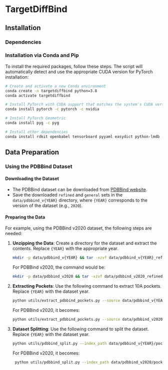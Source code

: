 # TargetDiffBind

## Installation

### Dependencies

### Installation via Conda and Pip

To install the required packages, follow these steps. The script will automatically detect and use the appropriate CUDA version for PyTorch installation:

```bash
# Create and activate a new Conda environment
conda create -n targetdiffbind python=3.8
conda activate targetdiffbind

# Install PyTorch with CUDA support that matches the system's CUDA version
conda install pytorch -c pytorch -c nvidia

# Install PyTorch Geometric
conda install pyg -c pyg

# Install other dependencies
conda install rdkit openbabel tensorboard pyyaml easydict python-lmdb -c conda-forge
```

## Data Preparation

### Using the PDBBind Dataset

#### Downloading the Dataset
- The PDBBind dataset can be downloaded from [PDBBind website](http://www.pdbbind.org.cn).
- Save the downloaded `refined` and `general` sets in the `data/pdbbind_v{YEAR}` directory, where `{YEAR}` corresponds to the version of the dataset (e.g., `2020`).

#### Preparing the Data
For example, using the PDBBind v2020 dataset, the following steps are needed:

1. **Unzipping the Data**: 
   Create a directory for the dataset and extract the contents. Replace `{YEAR}` with the appropriate year.
   ```bash
   mkdir -p data/pdbbind_v{YEAR} && tar -xzvf data/pdbbind_v{YEAR}_refined.tar.gz -C data/pdbbind_v{YEAR}
   ```
   For PDBBind v2020, the command would be:
   ```bash
   mkdir -p data/pdbbind_v2020 && tar -xzvf data/pdbbind_v2020_refined.tar.gz -C data/pdbbind_v2020
   ```

2. **Extracting Pockets**:
   Use the following command to extract 10A pockets. Replace `{YEAR}` with the dataset year.
   ```bash
   python utils/extract_pdbbind_pockets.py --source data/pdbbind_v{YEAR} --subset refined --refined_index_pkl data/pdbbind_v{YEAR}/pocket_10_refined/index.pkl
   ```
   For PDBBind v2020, it becomes:
   ```bash
   python utils/extract_pdbbind_pockets.py --source data/pdbbind_v2020 --subset refined --refined_index_pkl data/pdbbind_v2020/pocket_10_refined/index.pkl
   ```
3. **Dataset Splitting**:
   Use the following command to split the dataset. Replace `{YEAR}` with the dataset year.
   ```bash
   python utils/pdbbind_split.py --index_path data/pdbbind_v{YEAR}/pocket_10_refined/index.pkl 
   ```
   For PDBBind v2020, it becomes:
   ```bash
    python utils/pdbbind_split.py --index_path data/pdbbind_v2020/pocket_10_refined/index.pkl 
   ```

